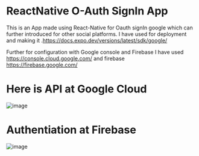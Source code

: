 # ReactNative O-Auth SignIn App


This is an App made using React-Native for Oauth signIn google which can further introduced for other social platforms.
I have used for deployment and making it .https://docs.expo.dev/versions/latest/sdk/google/

Further for configuration with Google console and Firebase I have used https://console.cloud.google.com/ and firebase https://firebase.google.com/

# Here is API at Google Cloud
![image](https://user-images.githubusercontent.com/90788942/163677956-e74c1165-5788-4ea4-aa3d-bd0a05295c59.png)

# Authentiation at Firebase
![image](https://user-images.githubusercontent.com/90788942/163677994-27f57d82-53f5-48a9-89ab-26de160384ad.png)


